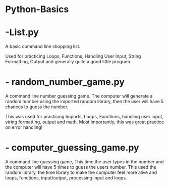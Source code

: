 # Python-Basics

# -List.py
A basic command line shopping list.

Used for practicing Loops, Functions, Handling User Input, String Formatting, Output and generally quite a good little program.

# - random_number_game.py
A command line number guessing game. The computer will generate a random number using the imported random library, then the user will have 5 chances to guess the number. 

This was used for practicing Imports, Loops, Functions, handling user input, string formatting, output and math. 
Most importantly, this was great practice on error handling!

# - computer_guessing_game.py
A command line guessing game, This time the user types in the number and the computer will have 5 times to guess the users number.
This used the random library, the time library to make the computer feel more alive and loops, functions, input/output, processing input and loops.
